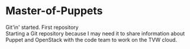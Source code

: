 Master-of-Puppets
=================

Git'in' started. First repository <br>
Starting a Git repository because I may need it to share information about Puppet and OpenStack with the code team to work on the TVW cloud.

